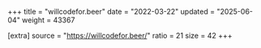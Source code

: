 +++
title = "willcodefor.beer"
date = "2022-03-22"
updated = "2025-06-04"
weight = 43367

[extra]
source = "https://willcodefor.beer/"
ratio = 21
size = 42
+++
